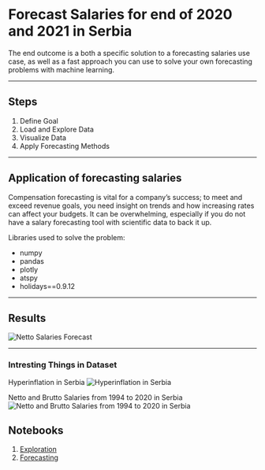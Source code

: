 # Forecast Salaries for end of 2020 and 2021 in Serbia


The end outcome is a both a specific solution to a forecasting salaries use case, as well as a fast approach you can use to solve your own forecasting problems with machine learning.
___

## Steps

1. Define Goal
2. Load and Explore Data
3. Visualize Data
4. Apply Forecasting Methods
___
## Application of forecasting salaries

Compensation forecasting is vital for a company’s success; to meet and exceed revenue goals, you need insight on trends and how increasing rates can affect your budgets.  It can be overwhelming, especially if you do not have a salary forecasting tool with scientific data to back it up.

Libraries used to solve the problem:

- numpy
- pandas
- plotly
- atspy
- holidays==0.9.12
___
## Results
![Netto Salaries Forecast](https://i.ibb.co/swny2bN/Neto-Plate-u-Srbiji-Prognoza-od-oktobra-2020-do-decembra-2021.png "Netto Salaries Forecast")
___
### Intresting Things in Dataset
Hyperinflation in Serbia
![Hyperinflation in Serbia](https://i.ibb.co/ZNLTk9X/Neto-zarada-od-1977-do-2020-sa-hipierinflacijama-1989-i-1993.png "Hyperinflation in Serbia")

Netto and Brutto Salaries from 1994 to 2020 in Serbia
![Netto and Brutto Salaries from 1994 to 2020 in Serbia](https://i.ibb.co/cCHwBkw/Neto-i-Bruto-Zarada-od-1994-do-2020.png "Netto and Brutto Salaries from 1994 to 2020 in Serbia")

## Notebooks

1. [Exploration](https://github.com/dpetrovic89/Forecast-Salaries-for-end-of-2020-and-2021-in-Serbia/blob/main/Forecast_Salaries_for_end_of_2020_and_2021_in_Serbia_%5BExploration%5D_part_1.ipynb) 
2. [Forecasting](https://github.com/dpetrovic89/Forecast-Salaries-for-end-of-2020-and-2021-in-Serbia/blob/main/Forecast_Salaries_for_end_of_2020_and_2021_in_Serbia_GPU_%5BForecasting%5D_part_2.ipynb)
